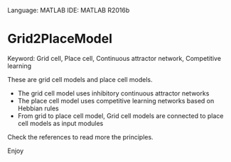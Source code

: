 Language: MATLAB 
IDE: MATLAB R2016b

# Grid2PlaceModel
Keyword: Grid cell, Place cell, Continuous attractor network, Competitive learning

These are grid cell models and place cell models.

- The grid cell model uses inhibitory continuous attractor networks
- The place cell model uses competitive learning networks based on Hebbian rules 
- From grid to place cell model, Grid cell models are connected to place cell models as input modules

Check the references to read more the principles.

Enjoy

